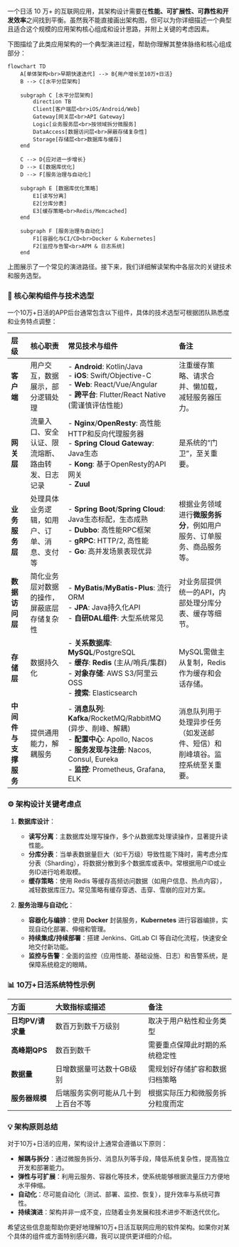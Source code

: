 一个日活 10 万+ 的互联网应用，其架构设计需要在**性能、可扩展性、可靠性和开发效率**之间找到平衡。虽然我不能直接画出架构图，但可以为你详细描述一个典型且适合这个规模的应用架构核心组成和设计思路，并附上关键的考虑因素。

下图描绘了此类应用架构的一个典型演进过程，帮助你理解其整体脉络和核心组成部分：

```mermaid
flowchart TD
    A[单体架构<br>早期快速迭代] --> B{用户增长至10万+日活}
    B --> C[水平分层架构]
    
    subgraph C [水平分层架构]
        direction TB
        Client[客户端层<br>iOS/Android/Web]
        Gateway[网关层<br>API Gateway]
        Logic[业务服务层<br>按领域拆分微服务]
        DataAccess[数据访问层<br>屏蔽存储复杂性]
        Storage[存储层<br>数据库与缓存]
    end
    
    C --> D{应对进一步增长}
    D --> E[数据库优化]
    D --> F[服务治理与自动化]
    
    subgraph E [数据库优化策略]
        E1[读写分离]
        E2[分库分表]
        E3[缓存策略<br>Redis/Memcached]
    end
    
    subgraph F [服务治理与自动化]
        F1[容器化与CI/CD<br>Docker & Kubernetes]
        F2[监控与告警<br>APM & 日志系统]
    end
```

上图展示了一个常见的演进路径。接下来，我们详细解读架构中各层次的关键技术和服务选型。

### 🧱 核心架构组件与技术选型

一个10万+日活的APP后台通常包含以下组件，具体的技术选型可根据团队熟悉度和业务特点调整：

| **层级**             | **核心职责**                                     | **常见技术与组件**                                           | **备注**                                                     |
| :------------------- | :----------------------------------------------- | :----------------------------------------------------------- | :----------------------------------------------------------- |
| **客户端**           | 用户交互，数据展示，部分逻辑处理                 | - **Android**: Kotlin/Java<br>- **iOS**: Swift/Objective-C<br>- **Web**: React/Vue/Angular<br>- **跨平台**: Flutter/React Native (需谨慎评估性能) | 注重缓存策略、请求合并、懒加载，减轻服务器压力。             |
| **网关层**           | 流量入口、安全认证、限流熔断、路由转发、日志记录 | - **Nginx**/**OpenResty**: 高性能HTTP和反向代理服务器<br>- **Spring Cloud Gateway**: Java生态<br>- **Kong**: 基于OpenResty的API网关<br>- **Zuul** | 是系统的“门卫”，至关重要。                                   |
| **业务服务层**       | 处理具体业务逻辑，如用户、订单、消息、支付等     | - **Spring Boot**/**Spring Cloud**: Java生态标配，生态成熟<br>- **Dubbo**: 高性能RPC框架<br>- **gRPC**: HTTP/2, 高性能<br>- **Go**: 高并发场景表现优异 | 根据业务领域进行**微服务拆分**，例如用户服务、订单服务、商品服务等。 |
| **数据访问层**       | 简化业务层对数据的操作，屏蔽底层存储复杂性       | - **MyBatis**/**MyBatis-Plus**: 流行ORM<br>- **JPA**: Java持久化API<br>- **自研DAL组件**: 大型系统常见 | 对业务层提供统一的API，内部处理分库分表、缓存等细节。        |
| **存储层**           | 数据持久化                                       | - **关系数据库**: **MySQL**/PostgreSQL<br>- **缓存**: **Redis** (主从/哨兵/集群)<br>- **对象存储**: AWS S3/阿里云OSS<br>- **搜索**: Elasticsearch | MySQL需做主从复制，Redis作为缓存和会话存储。                 |
| **中间件与支撑服务** | 提供通用能力，解耦服务                           | - **消息队列**: **Kafka**/RocketMQ/RabbitMQ (异步、削峰、解耦)<br>- **配置中心**: Apollo, Nacos<br>- **服务发现与注册**: Nacos, Consul, Eureka<br>- **监控**: Prometheus, Grafana, ELK | 消息队列用于处理异步任务（如发送邮件、短信）和削峰填谷。监控系统至关重要。 |

### ⚙️ 架构设计关键考虑点

1.  **数据库设计**：
    *   **读写分离**：主数据库处理写操作，多个从数据库处理读操作，显著提升读性能。
    *   **分库分表**：当单表数据量巨大（如千万级）导致性能下降时，需考虑分库分表（Sharding），将数据分散到多个数据库或表中。常根据用户ID或业务ID进行哈希取模。
    *   **缓存策略**：使用 Redis 等缓存高频访问数据（如用户信息、热点内容），减轻数据库压力。常见策略有缓存穿透、击穿、雪崩的应对方案。

2.  **服务治理与自动化**：
    *   **容器化与编排**：使用 **Docker** 封装服务，**Kubernetes** 进行容器编排，实现自动化部署、伸缩和管理。
    *   **持续集成/持续部署**：搭建 Jenkins、GitLab CI 等自动化流程，快速安全地交付新功能。
    *   **监控与告警**：全面的监控（应用性能、基础设施、日志）和告警系统，是保障系统稳定的眼睛。

### 📊 10万+日活系统特性示例

| 方面              | 大致指标或描述                     | 备注                             |
| :---------------- | :--------------------------------- | :------------------------------- |
| **日均PV/请求量** | 数百万到数千万级别                 | 取决于用户粘性和业务类型         |
| **高峰期QPS**     | 数百到数千                         | 需要重点保障此时期的系统稳定性   |
| **数据量**        | 日增数据量可达数十GB级别           | 需规划好存储扩容和数据归档策略   |
| **服务器规模**    | 后端服务实例可能从几十到上百台不等 | 根据实际压力和微服务拆分粒度而定 |

### 💡 架构原则总结

对于10万+日活的应用，架构设计上通常会遵循以下原则：

*   **解耦与拆分**：通过微服务拆分、消息队列等手段，降低系统复杂性，提高独立开发和部署能力。
*   **弹性与可扩展**：利用云服务、容器化等技术，使系统能够根据流量压力方便地水平伸缩。
*   **自动化**：尽可能自动化（测试、部署、监控、恢复），提升效率与系统可靠性。
*   **持续演进**：架构并非一成不变，应随着业务发展和技术进步不断迭代优化。

希望这些信息能帮助你更好地理解10万+日活互联网应用的软件架构。如果你对某个具体的组件或方面特别感兴趣，我可以提供更详细的介绍。